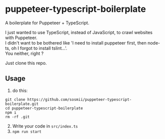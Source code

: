 # puppeteer-typescript-boilerplate

A boilerplate for Puppeteer + TypeScript.

I just wanted to use TypeScript, instead of JavaScript, to crawl websites with Puppeteer.  
I didn't want to be bothered like 'I need to install puppeteer first, then node-ts, oh I forgot to install tslint...'.  
You neither, right ?

Just clone this repo.

## Usage
1. do this:

```
git clone https://github.com/sosmii/puppeteer-typescript-boilerplate.git
cd puppeteer-typescript-boilerplate
npm i
rm -rf .git
```

2. Write your code in `src/index.ts`
3. `npm run start`
